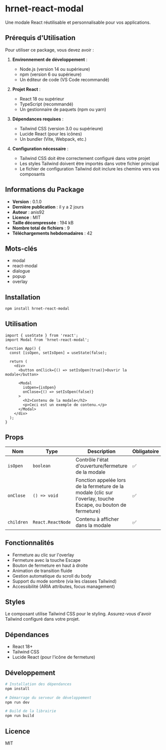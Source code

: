 # hrnet-react-modal

Une modale React réutilisable et personnalisable pour vos applications.

## Prérequis d'Utilisation

Pour utiliser ce package, vous devez avoir :

1. **Environnement de développement** :
   - Node.js (version 14 ou supérieure)
   - npm (version 6 ou supérieure)
   - Un éditeur de code (VS Code recommandé)

2. **Projet React** :
   - React 18 ou supérieur
   - TypeScript (recommandé)
   - Un gestionnaire de paquets (npm ou yarn)

3. **Dépendances requises** :
   - Tailwind CSS (version 3.0 ou supérieure)
   - Lucide React (pour les icônes)
   - Un bundler (Vite, Webpack, etc.)

4. **Configuration nécessaire** :
   - Tailwind CSS doit être correctement configuré dans votre projet
   - Les styles Tailwind doivent être importés dans votre fichier principal
   - Le fichier de configuration Tailwind doit inclure les chemins vers vos composants

## Informations du Package

- **Version** : 0.1.0
- **Dernière publication** : il y a 2 jours
- **Auteur** : anis92
- **Licence** : MIT
- **Taille décompressée** : 194 kB
- **Nombre total de fichiers** : 9
- **Téléchargements hebdomadaires** : 42

## Mots-clés

- modal
- react-modal
- dialogue
- popup
- overlay

## Installation

```bash
npm install hrnet-react-modal
```

## Utilisation

```tsx
import { useState } from 'react';
import Modal from 'hrnet-react-modal';

function App() {
  const [isOpen, setIsOpen] = useState(false);

  return (
    <div>
      <button onClick={() => setIsOpen(true)}>Ouvrir la modale</button>
      
      <Modal 
        isOpen={isOpen}
        onClose={() => setIsOpen(false)}
      >
        <h2>Contenu de la modale</h2>
        <p>Ceci est un exemple de contenu.</p>
      </Modal>
    </div>
  );
}
```

## Props

| Nom | Type | Description | Obligatoire |
|-----|------|-------------|-------------|
| `isOpen` | `boolean` | Contrôle l'état d'ouverture/fermeture de la modale | ✅ |
| `onClose` | `() => void` | Fonction appelée lors de la fermeture de la modale (clic sur l'overlay, touche Escape, ou bouton de fermeture) | ✅ |
| `children` | `React.ReactNode` | Contenu à afficher dans la modale | ✅ |

## Fonctionnalités

- Fermeture au clic sur l'overlay
- Fermeture avec la touche Escape
- Bouton de fermeture en haut à droite
- Animation de transition fluide
- Gestion automatique du scroll du body
- Support du mode sombre (via les classes Tailwind)
- Accessibilité (ARIA attributes, focus management)

## Styles

Le composant utilise Tailwind CSS pour le styling. Assurez-vous d'avoir Tailwind configuré dans votre projet.

## Dépendances

- React 18+
- Tailwind CSS
- Lucide React (pour l'icône de fermeture)

## Développement

```bash
# Installation des dépendances
npm install

# Démarrage du serveur de développement
npm run dev

# Build de la librairie
npm run build
```

## Licence

MIT
